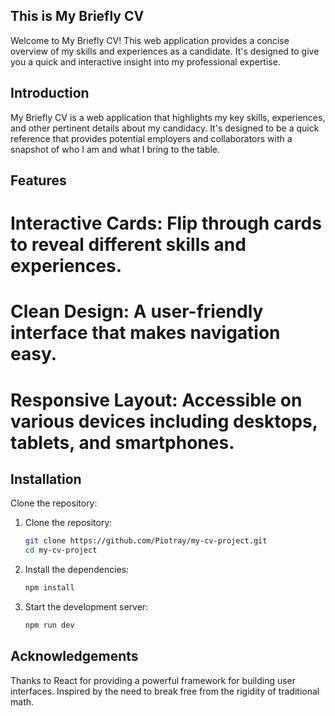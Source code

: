 ## This is My Briefly CV
Welcome to My Briefly CV! This web application provides a concise overview of my skills and experiences as a candidate. It's designed to give you a quick and interactive insight into my professional expertise.

## Introduction
My Briefly CV is a web application that highlights my key skills, experiences, and other pertinent details about my candidacy. It's designed to be a quick reference that provides potential employers and collaborators with a snapshot of who I am and what I bring to the table.

## Features
# Interactive Cards: Flip through cards to reveal different skills and experiences.
# Clean Design: A user-friendly interface that makes navigation easy.
# Responsive Layout: Accessible on various devices including desktops, tablets, and smartphones.

## Installation
Clone the repository:

1. Clone the repository:
    ```sh
    git clone https://github.com/Piotray/my-cv-project.git
    cd my-cv-project
    ```

2. Install the dependencies:
    ```sh
    npm install
    ```

3. Start the development server:
    ```sh
    npm run dev
    ```

## Acknowledgements
Thanks to React for providing a powerful framework for building user interfaces. Inspired by the need to break free from the rigidity of traditional math.

